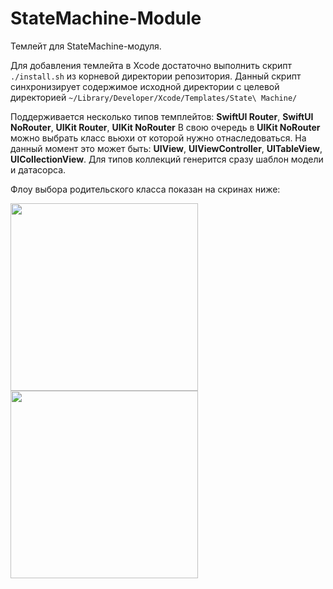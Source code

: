 # StateMachine-Module

Темлейт для StateMachine-модуля.

Для добавления темлейта в Xcode достаточно выполнить скрипт `./install.sh` из корневой директории репозитория. Данный скрипт синхронизирует содержимое исходной директории с целевой директорией `~/Library/Developer/Xcode/Templates/State\ Machine/`

Поддерживается несколько типов темплейтов: **SwiftUI Router**, **SwiftUI NoRouter**, **UIKit Router**, **UIKit NoRouter**
В свою очередь в **UIKit NoRouter** можно выбрать класс вьюхи от которой нужно отнаследоваться. На данный момент это может быть: **UIView**, **UIViewController**, **UITableView**, **UICollectionView**. Для типов коллекций генерится сразу шаблон модели и датасорса. 

Флоу выбора родительского класса показан на скринах ниже:

<img src="[https://raw.githubusercontent.com/snpptsdev/snppts/main/src/Snppts/wwwroot/img/snppts_logo.png](https://github.com/Peeoner174/StateMachine-Module/blob/main/Images/Флоу%20выбора%20родительского%20класса%201.png)" width="300px" />

<img src="[https://raw.githubusercontent.com/snpptsdev/snppts/main/src/Snppts/wwwroot/img/snppts_logo.png](https://github.com/Peeoner174/StateMachine-Module/blob/main/Images/Флоу%20выбора%20родительского%20класса%202.png)" width="300px" />
